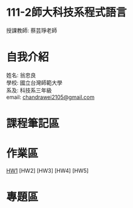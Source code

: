 # 111-2師大科技系程式語言
 授課教師: 蔡芸琤老師

# 自我介紹
 姓名: 翁忠良\
 學校: 國立台灣師範大學\
 系及: 科技系三年級\
 email: chandrawei2105@gmail.com
 
# 課程筆記區

# 作業區
[HW1](https://github.com/lloydkt99/PL/blob/main/hw1/hw1.ipynb)
[HW2]
[HW3]
[HW4]
[HW5]

# 專題區
